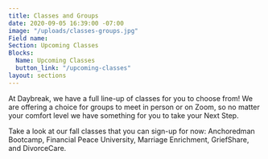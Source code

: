```yaml
---
title: Classes and Groups
date: 2020-09-05 16:39:00 -07:00
image: "/uploads/classes-groups.jpg"
Field name: 
Section: Upcoming Classes
Blocks:
  Name: Upcoming Classes
  button_link: "/upcoming-classes"
layout: sections
---
```


At Daybreak, we have a full line-up of classes for you to choose from!  We are offering a choice for groups to meet in person or on Zoom, so no matter your comfort level we have something for you to take your Next Step.  

Take a look at our fall classes that you can sign-up for now:  Anchoredman Bootcamp, Financial Peace University, Marriage Enrichment, GriefShare, and DivorceCare.  